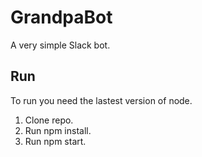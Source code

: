 # GrandpaBot
A very simple Slack bot.

## Run
To run you need the lastest version of node.

1. Clone repo.
2. Run npm install.
3. Run npm start.
